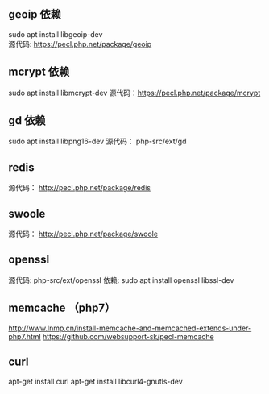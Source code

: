 
## geoip 依赖
sudo apt install libgeoip-dev  
源代码:  https://pecl.php.net/package/geoip

## mcrypt 依赖
sudo apt install libmcrypt-dev
源代码：https://pecl.php.net/package/mcrypt

## gd 依赖

sudo apt install libpng16-dev
源代码： php-src/ext/gd

## redis
源代码： http://pecl.php.net/package/redis

## swoole

源代码： http://pecl.php.net/package/swoole

## openssl

源代码: php-src/ext/openssl
依赖: sudo apt install openssl libssl-dev

## memcache （php7）
http://www.lnmp.cn/install-memcache-and-memcached-extends-under-php7.html
https://github.com/websupport-sk/pecl-memcache

## curl
apt-get install curl
apt-get install libcurl4-gnutls-dev
